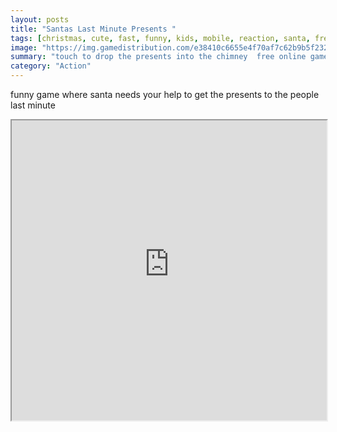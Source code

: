 ```yaml
---
layout: posts
title: "Santas Last Minute Presents "
tags: [christmas, cute, fast, funny, kids, mobile, reaction, santa, free, online, games, oyna, game, free, games, play, play, games]
image: "https://img.gamedistribution.com/e38410c6655e4f70af7c62b9b5f232b3.jpg"
summary: "touch to drop the presents into the chimney  free online games oyna game free games play play games"
category: "Action"
---
```


funny game where santa needs your help to get the presents to the people last minute

<iframe width="100%" height="480px;" src="https://html5.gamedistribution.com/e38410c6655e4f70af7c62b9b5f232b3/"></iframe>